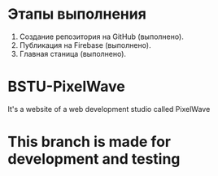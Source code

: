 # Этапы выполнения

1. Создание репозитория на GitHub (выполнено).
2. Публикация на Firebase (выполнено).
3. Главная станица (выполнено).


# BSTU-PixelWave

It's a website of a web development studio called PixelWave

# This branch is made for development and testing
